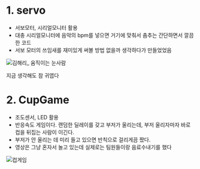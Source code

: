 # 1. servo
- 서보모터, 시리얼모니터 활용
- 대충 시리얼모니터에 음악의 bpm를 넣으면 거기에 맞춰서 춤추는 간단하면서 깔끔한 코드
- 서보 모터의 쓰임새를 재미있게 써볼 방법 없을까 생각하다가 만들었었음

![김해리_ 움직이는 눈사람](https://user-images.githubusercontent.com/44926072/118507503-40b53a80-b769-11eb-8414-2d742afec67e.gif)

지금 생각해도 참 귀엽다

# 2. CupGame
- 조도센서, LED 활용
- 반응속도 게임이다. 랜덤한 딜레이를 갖고 부저가 울리는데, 부저 울리자마자 바로 컵을 뒤집는 사람이 이긴다.
- 부저가 안 울리는 데 미리 들고 있으면 반칙으로 걸리게끔 짰다.
- 영상은 그냥 혼자서 놀고 있는데 실제로는 팀원들이랑 음료수내기를 했다

![컵게임](https://user-images.githubusercontent.com/44926072/118508050-c802ae00-b769-11eb-8faa-7404cc285621.gif)

